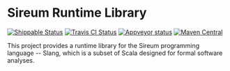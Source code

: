 # Sireum Runtime Library

[![Shippable Status](https://api.shippable.com/projects/569fb45b1895ca4474703965/badge?branch=release)](https://app.shippable.com/projects/569fb45b1895ca4474703965) [![Travis CI Status](https://travis-ci.org/sireum/v3-runtime.svg?branch=release)](https://travis-ci.org/sireum/v3-runtime) [![Appveyor status](https://ci.appveyor.com/api/projects/status/u41roffuxg8c0122/branch/release?svg=true)](https://ci.appveyor.com/project/robby-phd/v3-runtime/branch/release) [![Maven Central](https://maven-badges.herokuapp.com/maven-central/org.sireum/library_2.12/badge.svg)](https://maven-badges.herokuapp.com/maven-central/org.sireum/library_2.12)

This project provides a runtime library for the Sireum programming language -- 
Slang, which is a subset of Scala designed for formal software analyses.
